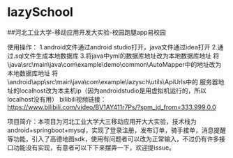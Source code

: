 # lazySchool
##河北工业大学-移动应用开发大实验-校园跑腿app易校园

使用操作：
    1.android文件通过android studio打开，java文件通过idea打开
    2.通过.sql文件生成本地数据库
    3.将java中yml的数据库地址改为本地数据库地址
    将 \java\src\main\java\com\example\demo\common\AutoMapper中的地址改为本地数据库地址
    将\android\app\src\main\java\com\example\lazysch\utils\ApiUrls中的
    服务器地址的localhost改为本主机ip（因为androidstudio是用虚拟机运行的，所以localhost没有用）
    bilibili视频链接：https://www.bilibili.com/video/BV1AY411r7Ps/?spm_id_from=333.999.0.0
    
项目简介：本项目为河北工业大学大三移动应用开大大实验，技术栈为android+springboot+mysql，实现了登录注册，发布订单，骑手接单，消息提醒等功能，引入了高德地图sdk，使用有问题者可以改为正常输入，不过仍有许多接口功能没有实现，有意者可以下下来摆弄一下，欢迎提issue。

